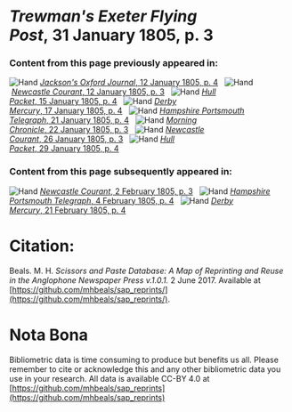 # *Trewman's Exeter Flying Post*, 31 January 1805, p. 3  
  
### Content from this page previously appeared in:  
![Hand](http://scissorsandpaste.net/wp-content/uploads/2017/06/smallhandpointer.png) [*Jackson's Oxford Journal*, 12 January 1805, p. 4](https://mhbeals.github.io/sap_html/Jackson's-Oxford-Journal/Jackson's-Oxford-Journal-12-January-1805-p-4)  
![Hand](http://scissorsandpaste.net/wp-content/uploads/2017/06/smallhandpointer.png) [*Newcastle Courant*, 12 January 1805, p. 3](https://mhbeals.github.io/sap_html/Newcastle-Courant/Newcastle-Courant-12-January-1805-p-3)  
![Hand](http://scissorsandpaste.net/wp-content/uploads/2017/06/smallhandpointer.png) [*Hull Packet*, 15 January 1805, p. 4](https://mhbeals.github.io/sap_html/Hull-Packet/Hull-Packet-15-January-1805-p-4)  
![Hand](http://scissorsandpaste.net/wp-content/uploads/2017/06/smallhandpointer.png) [*Derby Mercury*, 17 January 1805, p. 4](https://mhbeals.github.io/sap_html/Derby-Mercury/Derby-Mercury-17-January-1805-p-4)  
![Hand](http://scissorsandpaste.net/wp-content/uploads/2017/06/smallhandpointer.png) [*Hampshire Portsmouth Telegraph*, 21 January 1805, p. 4](https://mhbeals.github.io/sap_html/Hampshire-Portsmouth-Telegraph/Hampshire-Portsmouth-Telegraph-21-January-1805-p-4)  
![Hand](http://scissorsandpaste.net/wp-content/uploads/2017/06/smallhandpointer.png) [*Morning Chronicle*, 22 January 1805, p. 3](https://mhbeals.github.io/sap_html/Morning-Chronicle/Morning-Chronicle-22-January-1805-p-3)  
![Hand](http://scissorsandpaste.net/wp-content/uploads/2017/06/smallhandpointer.png) [*Newcastle Courant*, 26 January 1805, p. 3](https://mhbeals.github.io/sap_html/Newcastle-Courant/Newcastle-Courant-26-January-1805-p-3)  
![Hand](http://scissorsandpaste.net/wp-content/uploads/2017/06/smallhandpointer.png) [*Hull Packet*, 29 January 1805, p. 4](https://mhbeals.github.io/sap_html/Hull-Packet/Hull-Packet-29-January-1805-p-4)  
  
### Content from this page subsequently appeared in:  
![Hand](http://scissorsandpaste.net/wp-content/uploads/2017/06/smallhandpointer.png) [*Newcastle Courant*, 2 February 1805, p. 3](https://mhbeals.github.io/sap_html/Newcastle-Courant/Newcastle-Courant-2-February-1805-p-3)  
![Hand](http://scissorsandpaste.net/wp-content/uploads/2017/06/smallhandpointer.png) [*Hampshire Portsmouth Telegraph*, 4 February 1805, p. 4](https://mhbeals.github.io/sap_html/Hampshire-Portsmouth-Telegraph/Hampshire-Portsmouth-Telegraph-4-February-1805-p-4)  
![Hand](http://scissorsandpaste.net/wp-content/uploads/2017/06/smallhandpointer.png) [*Derby Mercury*, 21 February 1805, p. 4](https://mhbeals.github.io/sap_html/Derby-Mercury/Derby-Mercury-21-February-1805-p-4)  


# Citation: 

Beals. M. H. *Scissors and Paste Database: A Map of Reprinting and Reuse in the Anglophone Newspaper Press v.1.0.1.* 2 June 2017. Available at [https://github.com/mhbeals/sap_reprints/](https://github.com/mhbeals/sap_reprints/). 

# Nota Bona

Bibliometric data is time consuming to produce but benefits us all. Please remember to cite or acknowledge this and any other bibliometric data you use in your research. All data is available CC-BY 4.0 at [https://github.com/mhbeals/sap_reprints](https://github.com/mhbeals/sap_reprints)